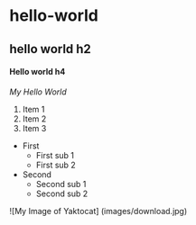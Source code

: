 # hello-world
## hello world h2
#### Hello world h4
_My Hello World_

1. Item 1
2. Item 2
3. Item 3

* First
  * First sub 1
  * First sub 2
* Second
  * Second sub 1
  * Second sub 2

![My Image of Yaktocat]
(images/download.jpg)

